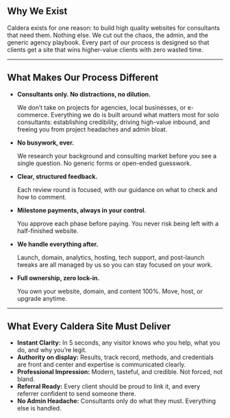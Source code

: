 ## **Why We Exist**

Caldera exists for one reason: to build high quality websites for consultants that need them. Nothing else. We cut out the chaos, the admin, and the generic agency playbook. Every part of our process is designed so that clients get a site that wins higher-value clients with zero wasted time.

---

## **What Makes Our Process Different**

- **Consultants only. No distractions, no dilution.**
    
    We don’t take on projects for agencies, local businesses, or e-commerce. Everything we do is built around what matters most for solo consultants: establishing credibility, driving high-value inbound, and freeing you from project headaches and admin bloat.
    
- **No busywork, ever.**
    
    We research your background and consulting market before you see a single question. No generic forms or open-ended guesswork.
    
- **Clear, structured feedback.**
    
    Each review round is focused, with our guidance on what to check and how to comment.
    
- **Milestone payments, always in your control.**
    
    You approve each phase before paying. You never risk being left with a half-finished website.
    
- **We handle everything after.**
    
    Launch, domain, analytics, hosting, tech support, and post-launch tweaks are all managed by us so you can stay focused on your work.
    
- **Full ownership, zero lock-in.**
    
    You own your website, domain, and content 100%. Move, host, or upgrade anytime.
    

---

## **What Every Caldera Site Must Deliver**

- **Instant Clarity:** In 5 seconds, any visitor knows who you help, what you do, and why you’re legit.
- **Authority on display:** Results, track record, methods, and credentials are front and center and expertise is communicated clearly.
- **Professional Impression:** Modern, tasteful, and credible. Not forced, not bland.
- **Referral Ready:** Every client should be proud to link it, and every referrer confident to send someone there.
- **No Admin Headache:** Consultants only do what they must. Everything else is handled.